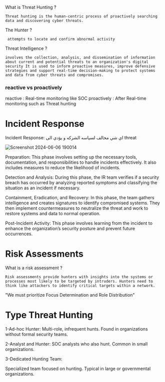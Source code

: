 

What is Threat Hunting ? 

	Threat hunting is the human-centric process of proactively searching data and discovering cyber threats.

The Hunter ?

	 attempts to locate and confirm abnormal activity

Threat Intelligence ?

	involves the collection, analysis, and dissemination of information about current and potential threats to an organization's digital security It is used to inform proactive measures, improve defensive strategies and support real-time decision-making to protect systems and data from cyber threats and compromises.

### reactive vs proactively

reactive : Real-time monitoring like SOC 
proactively : After Real-time monitoring such as Threat hunting

# Incident Response

Incident Response: اي شي مخالف لسياسه الشركه و يؤدي الى threat

![Screenshot 2024-06-06 190014](https://github.com/cyber6l/eCTHP/assets/131306259/18224d74-6968-4841-b5ab-88e7b781351e)

Preparation: This phase involves setting up the necessary tools, documentation, and responsibilities to handle incidents effectively. It also includes measures to reduce the likelihood of incidents.

Detection and Analysis: During this phase, the IR team verifies if a security breach has occurred by analyzing reported symptoms and classifying the situation as an incident if necessary.

Containment, Eradication, and Recovery: In this phase, the team gathers intelligence and creates signatures to identify compromised systems. 
They then implement countermeasures to neutralize the threat and work to restore systems and data to normal operation.

Post-Incident Activity: This phase involves learning from the incident to enhance the organization’s security posture and prevent future occurrences.

# Risk Assessments

What is a risk assessment ?

	Risk assessments provide hunters with insights into the systems or processes most likely to be targeted by intruders. Hunters need to think like attackers to identify critical targets within a network.
	
"We must prioritize Focus Determination and Role Distribution"

# Type Threat Hunting

1-Ad-hoc Hunter:
Multi-role, infrequent hunts.
Found in organizations without formal security teams.

2-Analyst and Hunter:
SOC analysts who also hunt.
Common in small organizations.

3-Dedicated Hunting Team:

Specialized team focused on hunting.
Typical in large or governmental organizations.
